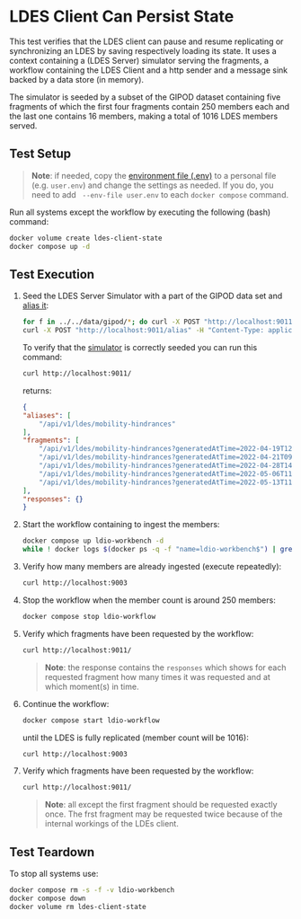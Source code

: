 # LDES Client Can Persist State
This test verifies that the LDES client can pause and resume replicating or synchronizing an LDES by saving respectively loading its state. It uses a context containing a (LDES Server) simulator serving the fragments, a workflow containing the LDES Client and a http sender and a message sink backed by a data store (in memory).

The simulator is seeded by a subset of the GIPOD dataset containing five fragments of which the first four fragments contain 250 members each and the last one contains 16 members, making a total of 1016 LDES members served. 

## Test Setup
> **Note**: if needed, copy the [environment file (.env)](./.env) to a personal file (e.g. `user.env`) and change the settings as needed. If you do, you need to add ` --env-file user.env` to each `docker compose` command.

Run all systems except the workflow by executing the following (bash) command:
```bash
docker volume create ldes-client-state
docker compose up -d
```

## Test Execution
1. Seed the LDES Server Simulator with a part of the GIPOD data set and [alias it](./create-alias.json):
    ```bash
    for f in ../../data/gipod/*; do curl -X POST "http://localhost:9011/ldes" -H "Content-Type: application/ld+json" -d "@$f"; done
    curl -X POST "http://localhost:9011/alias" -H "Content-Type: application/json" -d '@data/create-alias.json'
    ```
    To verify that the [simulator](http://localhost:9011/) is correctly seeded you can run this command: 
    ```bash
    curl http://localhost:9011/
    ```
    returns:
    ```json
    {
    "aliases": [
        "/api/v1/ldes/mobility-hindrances"
    ],
    "fragments": [
        "/api/v1/ldes/mobility-hindrances?generatedAtTime=2022-04-19T12:12:49.47Z",
        "/api/v1/ldes/mobility-hindrances?generatedAtTime=2022-04-21T09:38:34.617Z",
        "/api/v1/ldes/mobility-hindrances?generatedAtTime=2022-04-28T14:50:23.317Z",
        "/api/v1/ldes/mobility-hindrances?generatedAtTime=2022-05-06T11:55:00.313Z",
        "/api/v1/ldes/mobility-hindrances?generatedAtTime=2022-05-13T11:36:49.04Z"
    ],
    "responses": {}
    }
    ```

2. Start the workflow containing to ingest the members:
   ```bash
   docker compose up ldio-workbench -d
   while ! docker logs $(docker ps -q -f "name=ldio-workbench$") | grep 'Started Application in' ; do sleep 1; done
   ```

3. Verify how many members are already ingested (execute repeatedly):
    ```bash
    curl http://localhost:9003
    ```

4. Stop the workflow when the member count is around 250 members:
   ```bash
   docker compose stop ldio-workflow
   ```

5. Verify which fragments have been requested by the workflow:
    ```bash
    curl http://localhost:9011/
    ```
    > **Note**: the response contains the `responses` which shows for each requested fragment how many times it was requested and at which moment(s) in time.

6. Continue the workflow:
   ```bash
   docker compose start ldio-workflow
   ```
   until the LDES is fully replicated (member count will be 1016):
    ```bash
    curl http://localhost:9003
    ```

7. Verify which fragments have been requested by the workflow:
    ```bash
    curl http://localhost:9011/
    ```
    > **Note**: all except the first fragment should be requested exactly once. The frst fragment may be requested twice because of the internal workings of the LDEs client.

## Test Teardown
To stop all systems use:
```bash
docker compose rm -s -f -v ldio-workbench
docker compose down
docker volume rm ldes-client-state
```
